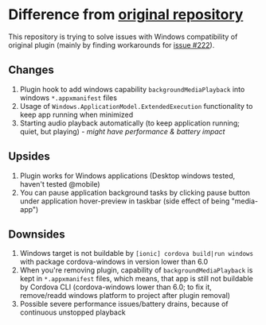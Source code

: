 # Difference from [original repository](https://github.com/katzer/cordova-plugin-background-mode)
This repository is trying to solve issues with Windows compatibility of original plugin (mainly by finding workarounds for [issue #222](https://github.com/katzer/cordova-plugin-background-mode/issues/222)).
## Changes
1. Plugin hook to add windows capability `backgroundMediaPlayback` into windows `*.appxmanifest` files
1. Usage of `Windows.ApplicationModel.ExtendedExecution` functionality to keep app running when minimized
1. Starting audio playback automatically (to keep application running; quiet, but playing) - *might have performance & battery impact*
## Upsides
1. Plugin works for Windows applications (Desktop windows tested, haven't tested @mobile)
1. You can pause application background tasks by clicking pause button under application hover-preview in taskbar (side effect of being "media-app")
## Downsides
1. Windows target is not buildable by `[ionic] cordova build|run windows` with package cordova-windows in version lower than 6.0
1. When you're removing plugin, capability of `backgroundMediaPlayback` is kept in `*.appxmanifest` files, which means, that app is still not buildable by Cordova CLI (cordova-windows lower than 6.0; to fix it, remove/readd windows platform to project after plugin removal)
1. Possible severe performance issues/battery drains, because of continuous unstopped playback
